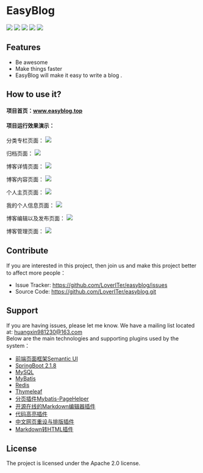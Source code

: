 EasyBlog
======== 
![](https://img.shields.io/github/tag/pandao/editor.md.svg) 
![](https://img.shields.io/github/release/pandao/editor.md.svg) 
![](https://img.shields.io/bower/v/editor.md.svg)
![](https://camo.githubusercontent.com/b28cf4816a133c75598a4d5ba5e182b9be15b439/68747470733a2f2f696d672e736869656c64732e696f2f686578706d2f6c2f706c75672e7376673f7374796c653d666c61742d737175617265)
![](https://camo.githubusercontent.com/b74f0c55895a3e31913261c2933ce1233f69fefb/68747470733a2f2f696d672e736869656c64732e696f2f62616467652f626c6f672d2545352538442539412545352541452541322d6f72616e67652e7376673f7374796c653d666c61742d737175617265)
 
Features
--------
 
- Be awesome
- Make things faster
- EasyBlog will make it easy to write a blog .

How to use it?
------------
#### 项目首页：www.easyblog.top
#### 项目运行效果演示： 
分类专栏页面：
<a href="https://sm.ms/image/YPxiMNZqVEl4aBT" target="_blank"><img src="https://i.loli.net/2019/10/11/YPxiMNZqVEl4aBT.png" ></a>

归档页面：
<a href="https://sm.ms/image/tuR3FMr1zWvOE7n" target="_blank"><img src="https://i.loli.net/2019/10/11/tuR3FMr1zWvOE7n.png" ></a>

博客详情页面：
<a href="https://sm.ms/image/esrvMJHADWiXmbI" target="_blank"><img src="https://i.loli.net/2019/10/11/esrvMJHADWiXmbI.png" ></a>

博客内容页面：
<a href="https://sm.ms/image/XYJFAK1RWTrCOgj" target="_blank"><img src="https://i.loli.net/2019/10/11/XYJFAK1RWTrCOgj.png" ></a>

个人主页页面：
<a href="https://sm.ms/image/6MefkaCWbFBARyH" target="_blank"><img src="https://i.loli.net/2019/10/11/6MefkaCWbFBARyH.png" ></a>

我的个人信息页面：
<a href="https://sm.ms/image/hOMnJDLcXmStzKB" target="_blank"><img src="https://i.loli.net/2019/10/11/hOMnJDLcXmStzKB.png" ></a>


博客编辑以及发布页面：
<a href="https://sm.ms/image/1IiWlgxGC9NkEh3" target="_blank"><img src="https://i.loli.net/2019/10/11/1IiWlgxGC9NkEh3.png" ></a>

博客管理页面：
<a href="https://sm.ms/image/PoWvSwpLD5nIG3O" target="_blank"><img src="https://i.loli.net/2019/10/11/PoWvSwpLD5nIG3O.png" ></a>
    
 
Contribute
----------
If you are interested in this project, then join us and make this project better to affect more people：
 
- Issue Tracker: https://github.com/LoverITer/easyblog/issues
- Source Code: https://github.com/LoverITer/easyblog.git
 
Support
-------
 
If you are having issues, please let me know.
We have a mailing list located at: huangxin981230@163.com <br/>
Below are the main technologies and supporting plugins used by the system：
* [前端页面框架Semantic UI](https://onebugman.cn/semantic-ui/elements/button.php#-floated)
* [SpringBoot 2.1.8](https://docs.spring.io/spring-boot/docs/2.1.8.RELEASE/reference/html/)<br/>
* [MySQL](https://www.mysql.com/)
* [MyBatis](https://mybatis.org/mybatis-3/zh/index.html)
* [Redis](https://redis.io/)
* [Thymeleaf](https://www.thymeleaf.org/)
* [分页插件Mybatis-PageHelper](https://github.com/pagehelper/Mybatis-PageHelper)
* [开源在线的Markdown编辑器插件](https://pandao.github.io/editor.md/)
* [代码高亮插件](https://github.com/PrismJS/prism)
* [中文网页重设与排版插件](https://github.com/sofish/typo.css)
* [Markdown转HTML插件](https://github.com/atlassian/commonmark-java) 

License
-------
The project is licensed under the  Apache 2.0 license.